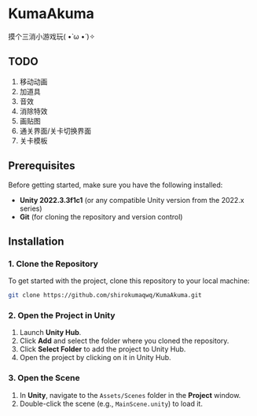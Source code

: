 # KumaAkuma

摸个三消小游戏玩( •̀ ω •́ )✧

## TODO
1. 移动动画
2. 加道具
3. 音效
4. 消除特效
5. 画贴图
6. 通关界面/关卡切换界面
7. 关卡模板
   

## Prerequisites

Before getting started, make sure you have the following installed:

- **Unity 2022.3.3f1c1** (or any compatible Unity version from the 2022.x series)
- **Git** (for cloning the repository and version control)

## Installation

### 1. Clone the Repository

To get started with the project, clone this repository to your local machine:

```bash
git clone https://github.com/shirokumaqwq/KumaAkuma.git
```

### 2. Open the Project in Unity
1. Launch **Unity Hub**.
2. Click **Add** and select the folder where you cloned the repository.
3. Click **Select Folder** to add the project to Unity Hub.
4. Open the project by clicking on it in Unity Hub.

### 3. Open the Scene
1. In **Unity**, navigate to the `Assets/Scenes` folder in the **Project** window.
2. Double-click the scene (e.g., `MainScene.unity`) to load it.
